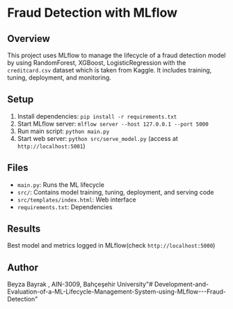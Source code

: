 # Fraud Detection with MLflow

## Overview
This project uses MLflow to manage the lifecycle of a fraud detection model by using RandomForest, XGBoost, LogisticRegression with the `creditcard.csv` dataset which is taken from Kaggle. It includes training, tuning, deployment, and monitoring.

## Setup
1. Install dependencies: `pip install -r requirements.txt`
2. Start MLflow server: `mlflow server --host 127.0.0.1 --port 5000`
3. Run main script: `python main.py`
4. Start web server: `python src/serve_model.py` (access at `http://localhost:5001`)

## Files
- `main.py`: Runs the ML lifecycle
- `src/`: Contains model training, tuning, deployment, and serving code
- `src/templates/index.html`: Web interface
- `requirements.txt`: Dependencies

## Results
Best model and metrics logged in MLflow(check `http://localhost:5000`)

## Author
Beyza Bayrak , AIN-3009, Bahçeşehir University"# Development-and-Evaluation-of-a-ML-Lifecycle-Management-System-using-MLflow---Fraud-Detection" 

